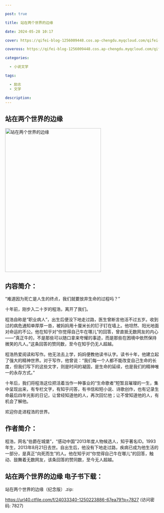 ```yaml
---

post: true

title: 站在两个世界的边缘

date: 2024-05-28 10:17

cover: https://qifei-blog-1256009448.cos.ap-chengdu.myqcloud.com/qifei-blog/65f056f79f345e8d03423e38.jpg

coveross: https://qifei-blog-1256009448.cos.ap-chengdu.myqcloud.com/qifei-blog/65f056f79f345e8d03423e38.jpg

categories:

  - 小说文学

tags:

  - 励志
  - 文学

description:
---
```


## 站在两个世界的边缘
<img alt="站在两个世界的边缘 " class="aligncenter loaded" data-was-processed="true" decoding="async" fetchpriority="high" height="471" src="https://qifei-blog-1256009448.cos.ap-chengdu.myqcloud.com/qifei-blog/65f056f79f345e8d03423e38.jpg " style="cursor: zoom-in;" width="314"/>

## 内容简介：

“难道因为死亡是人生的终点，我们就要放弃生命的过程吗？”

十年前，刚步入二十岁的程浩，离开了我们。

程浩自称是“职业病人”，出生后便没下地走过路，医生曾断言他活不过五岁。收到过的病危通知单厚厚一沓，被妈妈用十厘米长的钉子钉在墙上。他坦然、阳光地面对命运的不公。他在知乎对“你觉得自己牛在哪儿”的回答，曾直抵无数网友的内心——“真正牛的，不是那些可以随口拿来夸耀的事迹，而是那些在困境中依然保持微笑的凡人。”这条回答的赞同数，至今在知乎仍无人超越。

程浩热爱阅读和写作。他无法去上学，妈妈便教他读书认字。读书十年，他建立起了强大的精神世界。对于写作，他曾说：“我们每一个人都不能改变自己生命的长度，但我们写下的这些文字，则是时间的凝固，是生命的延续，也是我们的精神唯一的永存方式。”

十年后，我们将程浩这位把活着当作一种事业的“生命歌者”短暂且璀璨的一生，集中呈现出来，有专栏文字，有知乎问答，有书信和短小说、诗歌创作，也有记录生命最后四年光影的日记，让曾经知道他的人，再次回忆他；让不曾知道他的人，有机会了解他。

欢迎你走进程浩的世界。

## 作者简介：

程浩，网名“伯爵在城堡”，“感动中国”2013年度人物候选人，知乎著名ID。1993年生，2013年8月21日去世。自出生后，他没有下地走过路，疾病已成为他生活的一部分，是真正“向死而生”的人。他在知乎对“你觉得自己牛在哪儿”的回答，触动、鼓舞着无数网友，该条回答的赞同数，至今无人超越。

## 站在两个世界的边缘 电子书下载：



站在两个世界的边缘（纪念版）.zip: 

https://url40.ctfile.com/f/24033340-1250223886-67ea79?p=7827 (访问密码: 7827)

